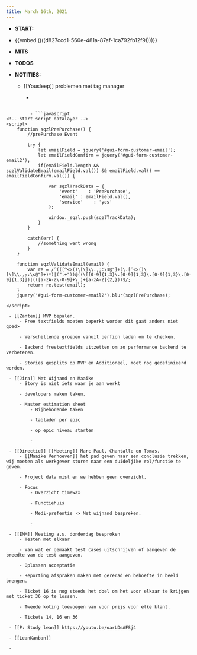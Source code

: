 ```yaml
---
title: March 16th, 2021
---
```


- **START:**

- {{embed  ((((d827ccd1-560e-481a-87af-1ca792fb12f9))))}}

- **MITS**

- **TODOS**

- **NOTITIES:**
	 - [[Yousleep]] problemen met tag manager
		 - ```javascript
<!-- TAGinstall START -->
<!-- This snippet will allow you to track conversions on your "Thank you" page. -->
<script>(function(w) {
  var first = document.getElementsByTagName('script')[0];
  var script = document.createElement('script');
  script.async = true;
  script.src = 'https://gtm.taginstall.com/sites/5d00128cd9a3b33bdafa712b34785b2f18235574cd78653c8f3486c40dcfcdf7/gtm-data-layer.js';
  script.addEventListener ("load", function() {
if (!w.__TAGinstall) {console.error('Unable to initialize Easy Tag - GTM & Data Layer.');return;}w.__TAGinstall.dlp({pageType: 'orderThankYouPage',});{% if first_time_accessed %}var customer;{% if order.customer %}customer = {customerType: 'loggedIn',customerId: {{order.customer.id}},customerFirstName: '{{order.customer.first_name | sha256}}',customerLastName: '{{order.customer.last_name | sha256}}',customerEmail: '{{order.customer.email | sha256}}',customerOrdersCount: {{order.customer.orders_count}},customerTotalSpent: {{order.customer.total_spent | divided_by  100.0}},customerAddress1: '{{order.customer.default_address.address1 | remove  "'"}}',customerAddress2: '{{order.customer.default_address.address2 | remove  "'"}}',customerCity: '{{order.customer.default_address.city | remove  "'"}}',customerCountry: '{{order.customer.default_address.country | remove  "'"}}',customerCountryCode: '{{order.customer.default_address.country_code | downcase}}',customerPhone: '{{order.customer.default_address.phone | sha256}}',customerProvince: '{{order.customer.default_address.province | remove  "'"}}',customerZip: '{{order.customer.default_address.zip | remove  "'"}}',hashedCustomerFirstName: '{{order.customer.first_name | sha256}}',hashedCustomerLastName: '{{order.customer.last_name | sha256}}',hashedCustomerEmail: '{{order.customer.email | sha256}}',};{% endif %}{% capture line_items_json %}{% for line_item in order.line_items %}{'id': '{{line_item.sku}}','price': '{{line_item.price | divided_by  100.0}}','brand': '{{line_item.vendor | remove  "'"}}','category': '{{line_item.product.type | remove  "'"}}','variant': '{{line_item.variant.title | remove  "'" | default: "Default Variant"}}','quantity': {{line_item.quantity}},'shopifyId': 'shopify_US_{{line_item.product_id}}_{{line_item.variant_id}}','productId': '{{line_item.product_id}}','title': '{{line_item.title | remove  "'"}}','variantId': '{{line_item.variant_id}}','coupon': '{{line_item.line_level_discount_allocations | map  "title" | first}}',}{% if forloop.last == false %},{% endif%}{% endfor %}{% endcapture %}var transactionData = {'id': '{{order.transactions | map  "id" | first}}','orderId': '{{order.order_number}}','affiliation': 'Online Store','revenue': '{{order.total_price | divided_by  100.0}}','subtotal': '{{order.subtotal_price | divided_by  100.0}}','tax':'{{order.tax_price | divided_by  100.0}}','shipping': '{{order.shipping_price | divided_by  100.0}}','coupon': '{{order.discount_applications | map  "title" | first}}','totalDiscount': '{{order.total_discounts | divided_by  100.0}}','itemsCount': '{{order.line_items | size}}',};var orderItems = [{{line_items_json | strip_newlines}}];w.__TAGinstall.onTransactionComplete({customer,orderItems,transactionData,shopCurrency: '{{order.currency}}',});{% endif %}
  }, false);
  first.parentNode.insertBefore(script, first);
})(window);</script>
<!-- TAGinstall END -->
<!-- Google Tag Manager -->
<script>(function(w,d,s,l,i){w[l]=w[l]||[];w[l].push({'gtm.start':
new Date().getTime(),event:'gtm.js'});var f=d.getElementsByTagName(s)[0],
j=d.createElement(s),dl=l!='dataLayer'?'&l='+l:'';j.async=true;j.src=
'https://www.googletagmanager.com/gtm.js?id='+i+dl;f.parentNode.insertBefore(j,f);
})(window,document,'script','dataLayer','GTM-M32DM9S');</script>
<!-- End Google Tag Manager -->

```

		 - ```javascript
<!-- start script datalayer -->
<script>
    function sqzlPrePurchase() {
        //prePurchase Event

        try {
            let emailField = jquery('#gui-form-customer-email');
            let emailFieldConfirm = jquery('#gui-form-customer-email2');
            if(emailField.length && sqzlValidateEmail(emailField.val()) && emailField.val() == emailFieldConfirm.val()) {

                var sqzlTrackData = {
                    'event'    : 'PrePurchase',
                    'email' : emailField.val(),
                    'service'    : 'yes'
                };                
                
                window._sqzl.push(sqzlTrackData);
            }
        }

        catch(err) {
            //something went wrong
        }
    }    
    
    function sqzlValidateEmail(email) {
        var re = /^(([^<>()\[\]\\.,;:\s@"]+(\.[^<>()\[\]\\.,;:\s@"]+)*)|(".+"))@((\[[0-9]{1,3}\.[0-9]{1,3}\.[0-9]{1,3}\.[0-9]{1,3}])|(([a-zA-Z\-0-9]+\.)+[a-zA-Z]{2,}))$/;
        return re.test(email);
    }
    jquery('#gui-form-customer-email2').blur(sqzlPrePurchase);

</script>
```

	 - [[Zanten]] MVP bepalen.
		 - Free textfields moeten beperkt worden dit gaat anders niet goed>

		 - Verschillende groepen vanuit perfion laden om te checken.

		 - Backend freetextfields uitzetten om zo performance backend te verbeteren.

		 - Stories gesplits op MVP en Additioneel, moet nog gedefinieerd worden.

	 - [[Jira]] Met Wijnand en Maaike
		 - Story is niet iets waar je aan werkt

		 - developers maken taken.

		 - Master estimation sheet
			 - Bijbehorende taken

			 - tabladen per epic

			 - op epic niveau starten

			 - 

	 - [[Directie]] [[Meeting]] Marc Paul, Chantalle en Tomas.
		 - [[Maaike Verhoeven]] het pad geven naar een conclusie trekken, wij moeten als werkgever sturen naar een duideljike rol/functie te geven.

		 - Project data mist en we hebben geen overzicht.

		 - Focus
			 - Overzicht timewax

			 - Functiehuis

			 - Medi-prefentie -> Met wijnand bespreken.

			 - 

	 - [[EMM]] Meeting a.s. donderdag besproken
		 - Testen met elkaar

		 - Van wat er gemaakt test cases uitschrijven of aangeven de breedte van de test aangeven.

		 - Oplossen acceptatie

		 - Reporting afspraken maken met gererad en behoefte in beeld brengen. 

		 - Ticket 16 is nog steeds het doel om het voor elkaar te krijgen met ticket 36 op te lossen.

		 - Tweede koting toevoegen van voor prijs voor elke klant.

		 - Tickets 14, 16 en 36 

	 - [[P: Study lean]] https://youtu.be/oarLDeAFSj4

	 - [[LeanKanban]]

	 - 
